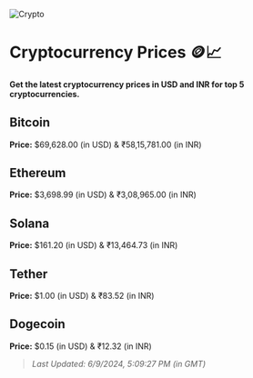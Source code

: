 
![Crypto](https://www.techguide.com.au/wp-content/uploads/2020/11/crypto3.jpeg)

# Cryptocurrency Prices 🪙📈

#### Get the latest cryptocurrency prices in USD and INR for top 5 cryptocurrencies.

## Bitcoin

**Price:** $69,628.00 (in USD) & ₹58,15,781.00 (in INR)

## Ethereum

**Price:** $3,698.99 (in USD) & ₹3,08,965.00 (in INR)

## Solana

**Price:** $161.20 (in USD) & ₹13,464.73 (in INR)

## Tether

**Price:** $1.00 (in USD) & ₹83.52 (in INR)

## Dogecoin

**Price:** $0.15 (in USD) & ₹12.32 (in INR)

> _Last Updated: 6/9/2024, 5:09:27 PM (in GMT)_

